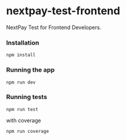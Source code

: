 # nextpay-test-frontend

NextPay Test for Frontend Developers.

### Installation

```
npm install
```

### Running the app

```
npm run dev
```

### Running tests

```
npm run test
```

with coverage

```
npm run coverage
```
